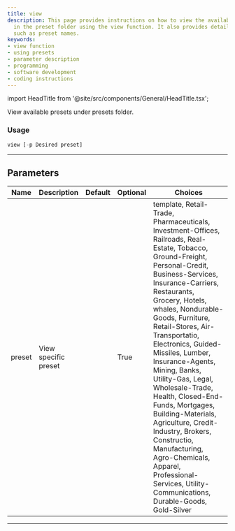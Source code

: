 ```yaml
---
title: view
description: This page provides instructions on how to view the available presets
  in the preset folder using the view function. It also provides details about parameters
  such as preset names.
keywords:
- view function
- using presets
- parameter description
- programming
- software development
- coding instructions
---
```


import HeadTitle from '@site/src/components/General/HeadTitle.tsx';

<HeadTitle title="stocks/ins/view - Reference | OpenBB Terminal Docs" />

View available presets under presets folder.

### Usage

```python
view [-p Desired preset]
```

---

## Parameters

| Name | Description | Default | Optional | Choices |
| ---- | ----------- | ------- | -------- | ------- |
| preset | View specific preset |  | True | template, Retail-Trade, Pharmaceuticals, Investment-Offices, Railroads, Real-Estate, Tobacco, Ground-Freight, Personal-Credit, Business-Services, Insurance-Carriers, Restaurants, Grocery, Hotels, whales, Nondurable-Goods, Furniture, Retail-Stores, Air-Transportatio, Electronics, Guided-Missiles, Lumber, Insurance-Agents, Mining, Banks, Utility-Gas, Legal, Wholesale-Trade, Health, Closed-End-Funds, Mortgages, Building-Materials, Agriculture, Credit-Industry, Brokers, Constructio, Manufacturing, Agro-Chemicals, Apparel, Professional-Services, Utility-Communications, Durable-Goods, Gold-Silver |

---
